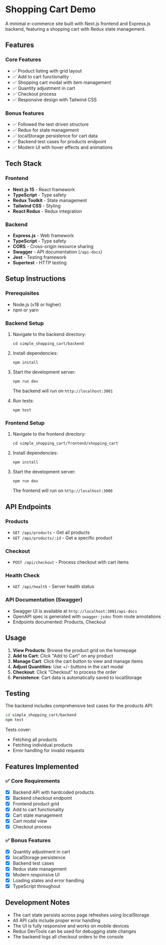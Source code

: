# Shopping Cart Demo

A minimal e-commerce site built with Next.js frontend and Express.js backend, featuring a shopping cart with Redux state management.

## Features

### Core Features
- ✅ Product listing with grid layout
- ✅ Add to cart functionality
- ✅ Shopping cart modal with item management
- ✅ Quantity adjustment in cart
- ✅ Checkout process
- ✅ Responsive design with Tailwind CSS

### Bonus features
- ✅ Followed the test driven structure
- ✅ Redux for state management
- ✅ localStorage persistence for cart data
- ✅ Backend test cases for products endpoint
- ✅ Modern UI with hover effects and animations

## Tech Stack

### Frontend
- **Next.js 15** - React framework
- **TypeScript** - Type safety
- **Redux Toolkit** - State management
- **Tailwind CSS** - Styling
- **React Redux** - Redux integration

### Backend
- **Express.js** - Web framework
- **TypeScript** - Type safety
- **CORS** - Cross-origin resource sharing
- **Swagger** - API documentation (`/api-docs`)
- **Jest** - Testing framework
- **Supertest** - HTTP testing

## Setup Instructions

### Prerequisites
- Node.js (v18 or higher)
- npm or yarn

### Backend Setup

1. Navigate to the backend directory:
   ```
   cd simple_shopping_cart/backend
   ```

2. Install dependencies:
   ```
   npm install
   ```

3. Start the development server:
   ```
   npm run dev
   ```

   The backend will run on `http://localhost:3001`

4. Run tests:
   ```  
   npm test
   ```

### Frontend Setup

1. Navigate to the frontend directory:
   ```  
   cd simple_shopping_cart/frontend/shopping_cart
   ```

2. Install dependencies:
   ```
   npm install
   ```

3. Start the development server:
   ```
   npm run dev
   ```

   The frontend will run on `http://localhost:3000`

## API Endpoints

### Products
- `GET /api/products` - Get all products
- `GET /api/products/:id` - Get a specific product

### Checkout
- `POST /api/checkout` - Process checkout with cart items

### Health Check
- `GET /api/health` - Server health status

### API Documentation (Swagger)
- Swagger UI is available at `http://localhost:3001/api-docs`
- OpenAPI spec is generated with `swagger-jsdoc` from route annotations
- Endpoints documented: Products, Checkout

## Usage

1. **View Products**: Browse the product grid on the homepage
2. **Add to Cart**: Click "Add to Cart" on any product
3. **Manage Cart**: Click the cart button to view and manage items
4. **Adjust Quantities**: Use +/- buttons in the cart modal
5. **Checkout**: Click "Checkout" to process the order
6. **Persistence**: Cart data is automatically saved to localStorage

## Testing

The backend includes comprehensive test cases for the products API:

```bash
cd simple_shopping_cart/backend
npm test
```

Tests cover:
- Fetching all products
- Fetching individual products
- Error handling for invalid requests

## Features Implemented

### ✅ Core Requirements
- [x] Backend API with hardcoded products
- [x] Backend checkout endpoint
- [x] Frontend product grid
- [x] Add to cart functionality
- [x] Cart state management
- [x] Cart modal view
- [x] Checkout process

### ✅ Bonus Features
- [x] Quantity adjustment in cart
- [x] localStorage persistence
- [x] Backend test cases
- [x] Redux state management
- [x] Modern responsive UI
- [x] Loading states and error handling
- [x] TypeScript throughout

## Development Notes

- The cart state persists across page refreshes using localStorage
- All API calls include proper error handling
- The UI is fully responsive and works on mobile devices
- Redux DevTools can be used for debugging state changes
- The backend logs all checkout orders to the console
